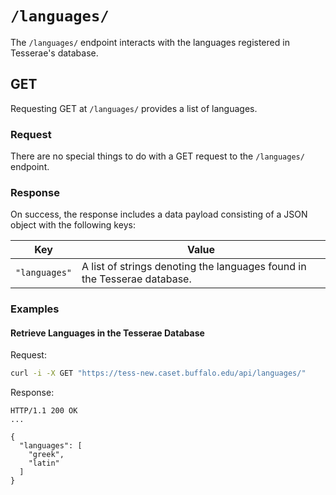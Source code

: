 # `/languages/`

The `/languages/` endpoint interacts with the languages registered in Tesserae's database.

## GET

Requesting GET at `/languages/` provides a list of languages.

### Request

There are no special things to do with a GET request to the `/languages/` endpoint.

### Response

On success, the response includes a data payload consisting of a JSON object with the following keys:

|Key|Value|
|---|---|
|`"languages"`|A list of strings denoting the languages found in the Tesserae database.|

### Examples

#### Retrieve Languages in the Tesserae Database

Request:

```bash
curl -i -X GET "https://tess-new.caset.buffalo.edu/api/languages/"
```

Response:

```http
HTTP/1.1 200 OK
...

{
  "languages": [
    "greek",
    "latin"
  ]
}
```

